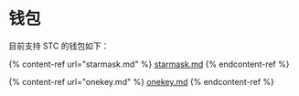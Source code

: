 # 钱包

目前支持 STC 的钱包如下：

{% content-ref url="starmask.md" %}
[starmask.md](starmask.md)
{% endcontent-ref %}

{% content-ref url="onekey.md" %}
[onekey.md](onekey.md)
{% endcontent-ref %}

